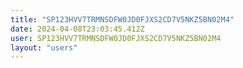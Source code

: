 ```yaml
---
title: "SP123HVV7TRMNSDFW0JD0FJXS2CD7V5NKZ5BN02M4"
date: 2024-04-08T23:03:45.412Z
user: SP123HVV7TRMNSDFW0JD0FJXS2CD7V5NKZ5BN02M4
layout: "users"
---
```

    